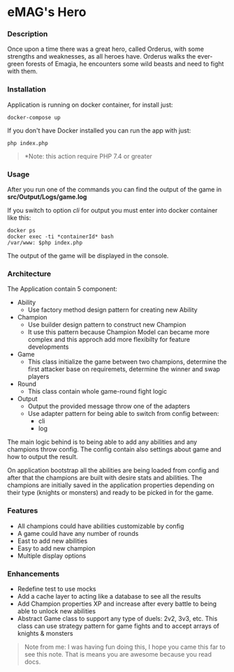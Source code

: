 # eMAG's Hero

### Description
Once upon a time there was a great hero, called Orderus, with some strengths and weaknesses, as all heroes have. Orderus walks the ever-green forests of Emagia, he encounters some wild beasts and need to fight with them.

### Installation
Application is running on docker container, for install just:

```
docker-compose up
```

If you don't have Docker installed you can run the app with just:
```
php index.php
```
>*Note: this action require PHP 7.4 or greater

### Usage
After you run one of the commands you can find the output of the game in **src/Output/Logs/game.log**

If you switch to option *cli* for output you must enter into docker container like this:

```
docker ps
docker exec -ti *containerId* bash
/var/www: $php index.php
```
The output of the game will be displayed in the console.

### Architecture
The Application contain 5 component:

- Ability
    - Use factory method design pattern for creating new Ability
- Champion
    - Use builder design pattern to construct new Champion
    - It use this pattern because Champion Model can became more complex and this approch add more flexibilty for feature developments
- Game
    - This class initialize the game between two champions, determine the first attacker base on requiremets, determine the winner and swap players
- Round
    - This class contain whole game-round fight logic
- Output
    - Output the provided message throw one of the adapters
    - Use adapter pattern for being able to switch from config between:
        - cli
        - log

The main logic behind is to being able to add any abilities and any champions throw config. The config contain also settings about game and how to output the result.

On application bootstrap all the abilities are being loaded from config and after that the champions are built with desire stats and abilities. The champions are initially saved in the application properties depending on their type (knights or monsters) and ready to be picked in for the game.

### Features
- All champions could have abilities customizable by config
- A game could have any number of rounds
- East to add new abilities
- Easy to add new champion
- Multiple display options

### Enhancements
- Redefine test to use mocks
- Add a cache layer to acting like a database to see all the results
- Add Champion properties XP and increase after every battle to being able to unlock new abilities
- Abstract Game class to support any type of duels: 2v2, 3v3, etc. This class can use strategy pattern for game fights and to accept arrays of knights & monsters

>Note from me: I was having fun doing this, I hope you came this far to see this note. That is means you are awesome because you read docs.